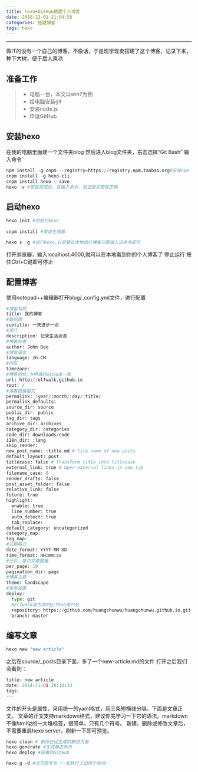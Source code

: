 ```yaml
---
title: hexo+GitHub搭建个人博客
date: 2018-12-01 21:04:58
categories: 搭建博客
tags: hexo
---
```




------

做IT的没有一个自己的博客，不像话，于是现学现卖搭建了这个博客，记录下来，种下大树，便于后人乘凉

## 准备工作
> * 电脑一台，本文以win7为例
> * 给电脑安装git
> * 安装node.js
> * 申请GitHub 



## 安装hexo

在我的电脑里面建一个文件夹blog
然后进入blog文件夹，右击选择“Git Bash”
输入命令

```python
npm install -g cnpm --registry=https://registry.npm.taobao.org#安装npm
cnpm install -g hexo-cli
cnpm install hexo --save
hexo -v #安装完成后，在输入命令，验证是否安装正确
```
## 启动hexo

```python
hexo init #初始化hexo
	
cnpm install #安装生成器

hexo s -g #运行hexo,以后要在本地运行博客只要输入该命令即可
```
打开浏览器，输入localhost:4000,就可以在本地看到你的个人博客了
停止运行
按住Ctrl+C键即可停止

## 配置博客

使用notepad++编辑器打开blog/_config.yml文件，进行配置
```python
#博客名称
title: 我的博客
#副标题
subtitle: 一天进步一点
#简介
description: 记录生活点滴
#博客作者
author: John Doe
#博客语言
language: zh-CN
#时区
timezone:
#博客地址,与申请的GitHub一致
url: http://elfwalk.github.io
root: /
#博客链接格式
permalink: :year/:month/:day/:title/
permalink_defaults:
source_dir: source
public_dir: public
tag_dir: tags
archive_dir: archives
category_dir: categories
code_dir: downloads/code
i18n_dir: :lang
skip_render:
new_post_name: :title.md # File name of new posts
default_layout: post
titlecase: false # Transform title into titlecase
external_link: true # Open external links in new tab
filename_case: 0
render_drafts: false
post_asset_folder: false
relative_link: false
future: true
highlight:
  enable: true
  line_number: true
  auto_detect: true
  tab_replace:
default_category: uncategorized
category_map:
tag_map:
#日期格式
date_format: YYYY-MM-DD
time_format: HH:mm:ss
#分页，每页文章数量
per_page: 10
pagination_dir: page
#博客主题
theme: landscape
#发布设置
deploy: 
  type: git
  #elfwalk改为你的github用户名
  repository: https://github.com/huangchunwu/huangchunwu.github.io.git
  branch: master
```

## 编写文章

```python
hexo new "new article"
```
之后在source/_posts目录下面，多了一个new-article.md的文件
打开之后我们会看到：
```python
title: new article
date: 2014-11-01 20:10:33
tags:
---
```
文件的开头是属性，采用统一的yaml格式，用三条短横线分隔。下面是文章正文。
文章的正文支持markdown格式，建议你先学习一下它的语法。markdown不像html似的一大堆标签，很简单，只有几个符号。
新建、删除或修改文章后，不需要重启hexo server，刷新一下即可预览。
```python
hexo clean # 删除已经生成的静态页面
hexo generate #生成静态网页
hexo deploy #部署到GitHub

hexo g -d #也可简写为（一起执行上边两个命令）
```